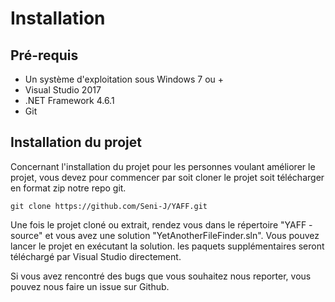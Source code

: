 # Installation

## Pré-requis

* Un système d'exploitation sous Windows 7 ou +
* Visual Studio 2017
* .NET Framework 4.6.1
* Git

## Installation du projet

Concernant l'installation du projet pour les personnes voulant améliorer le projet, vous devez pour commencer par soit cloner le projet soit télécharger en format zip notre repo git.

```
git clone https://github.com/Seni-J/YAFF.git
```

Une fois le projet cloné ou extrait, rendez vous dans le répertoire "YAFF - source" et vous avez une solution "YetAnotherFileFinder.sln". Vous pouvez lancer le projet en exécutant la solution. les paquets supplémentaires seront téléchargé par Visual Studio directement.

Si vous avez rencontré des bugs que vous souhaitez nous reporter, vous pouvez nous faire un issue sur Github.

